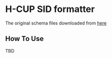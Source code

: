 # H-CUP SID formatter

The original schema files downloaded from [here](https://hcup-us.ahrq.gov/filespecs/filespecs_list.jsp?state=AK&year=2021&db=SID&Find=Find)

## How To Use

TBD


